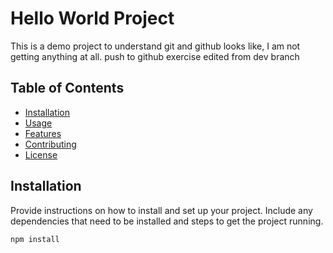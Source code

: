 # Hello World Project

This is a demo project to understand git and github
looks like, I am not getting anything at all.
push to github exercise
edited from dev branch

## Table of Contents

- [Installation](#installation)
- [Usage](#usage)
- [Features](#features)
- [Contributing](#contributing)
- [License](#license)

## Installation

Provide instructions on how to install and set up your project. Include any dependencies that need to be installed and steps to get the project running.

```bash
npm install
